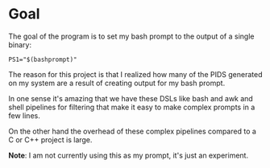 # Goal

The goal of the program is to set my bash prompt to the output of a single
binary:

```lang=bash
PS1="$(bashprompt)"
```

The reason for this project is that I realized how many of the PIDS generated on
my system are a result of creating output for my bash prompt.

In one sense it's amazing that we have these DSLs like bash and awk and shell
pipelines for filtering that make it easy to make complex prompts in a few
lines.

On the other hand the overhead of these complex pipelines compared to a C or C++
project is large.

**Note**: I am not currently using this as my prompt, it's just an experiment.

